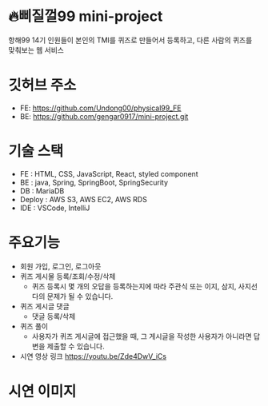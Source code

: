 # 🔥삐질껄99 mini-project
항해99 14기 인원들이 본인의 TMI를 퀴즈로 만들어서 등록하고, 다른 사람의 퀴즈를 맞춰보는 웹 서비스

# 깃허브 주소
- FE: https://github.com/Undong00/physical99_FE
- BE: https://github.com/gengar0917/mini-project.git

# 기술 스택
- FE : HTML, CSS, JavaScript, React, styled component
- BE : java, Spring, SpringBoot, SpringSecurity
- DB : MariaDB
- Deploy : AWS S3, AWS EC2, AWS RDS
- IDE : VSCode, IntelliJ

# 주요기능
- 회원 가입, 로그인, 로그아웃
- 퀴즈 게시물 등록/조회/수정/삭제
    - 퀴즈 등록시 몇 개의 오답을 등록하는지에 따라 주관식 또는 이지, 삼지, 사지선다의 문제가 될 수 있습니다.
- 퀴즈 게시글 댓글
    - 댓글 등록/삭제
- 퀴즈 풀이
  - 사용자가 퀴즈 게시글에 접근했을 때, 그 게시글을 작성한 사용자가 아니라면 답변을 제출할 수 있습니다.
- 시연 영상 링크
  https://youtu.be/Zde4DwV_iCs

# 시연 이미지
<div align='center'>

</div>
